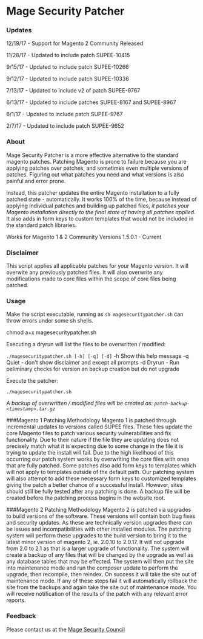 # Mage Security Patcher

### Updates

12/19/17 - Support for Magento 2 Community Released

11/28/17 - Updated to include patch SUPEE-10415

9/15/17 - Updated to include patch SUPEE-10266

9/12/17 - Updated to include patch SUPEE-10336

7/13/17 - Updated to include v2 of patch SUPEE-9767

6/13/17 - Updated to include patches SUPEE-8167 and SUPEE-8967

6/1/17 - Updated to include patch SUPEE-9767

2/7/17 - Updated to include patch SUPEE-9652

### About
Mage Security Patcher is a more effective alternative to the standard magento patches. Patching Magento is prone to failure because you are applying patches over patches, and sometimes even multiple versions of patches.  Figuring out what patches you need and what versions is also painful and error prone.

Instead, this patcher updates the entire Magento installation to a fully patched state - automatically.  It works 100% of the time, because instead of applying individual patches and building up patched files, *it patches your Magento installation directly to the final state of having all patches applied*. It also adds in form keys to custom templates that would not be included in the standard patch libraries.

Works for Magento 1 & 2 Community Versions 1.5.0.1 - Current

### Disclaimer
This script applies all applicable patches for your Magento version. It will overwite any previously patched files.  It will also overwrite any modifications made to core files within the scope of core files being patched.

### Usage

Make the script executable, running as `sh magesecuritypatcher.sh` can throw errors under some sh shells.

chmod a+x magesecuritypatcher.sh

Executing a dryrun will list the files to be overwritten / modified:

`./magesecuritypatcher.sh [-h] [-q] [-d]`
  -h  Show this help message
  -q  Quiet - don't show disclaimer and except all prompts
  -d  Dryrun - Run peliminary checks for version an backup creation but do not upgrade

Execute the patcher:

`./magesecuritypatcher.sh`

*A backup of overwritten / modified files will be created as:
`patch-backup-<timestamp>.tar.gz`*

###Magento 1 Patching Methodology
Magento 1 is patched through incremental updates to versions called SUPEE files. These files update the core Magento files to patch various security vulnerabilities and fix functionality. Due to their nature if the file they are updating does not precisely match what it is expecting due to some change in the file it is trying to update the install will fail. Due to the high likelihood of this occurring our patch system works by overwriting the core files with ones that are fully patched. Some patches also add form keys to templates which will not apply to templates outside of the default path. Our patching system will also attempt to add these necessary form keys to customized templates giving the patch a better chance of a successful install. However, sites should still be fully tested after any patching is done. A backup file will be created before the patching process begins in the website root.

###Magento 2 Patching Methodology
Magento 2 is patched via upgrades to build versions of the software. These versions will contain both bug fixes and security updates. As these are technically version upgrades there can be issues and incompatibilities with other installed modules. The patching system will perform these upgrades to the build version to bring it to the latest minor version of magento 2, ie. 2.0.10 to 2.0.17. It will not upgrade from 2.0 to 2.1 as that is a larger upgrade of functionality. The system will create a backup of any files that will be changed by the upgrade as well as any database tables that may be effected. The system will then put the site into maintenance mode and run the composer update to perform the upgrade, then recompile, then reindex. On success it will take the site out of maintenance mode. If any of these steps fail it will automatically rollback the site from the backups and again take the site out of maintenance mode. You will receive notification of the results of the patch with any relevant error reports.

### Feedback
Please contact us at the [Mage Security Council](https://magesec.org/contact)
